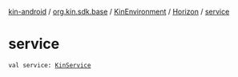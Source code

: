 [kin-android](../../../index.md) / [org.kin.sdk.base](../../index.md) / [KinEnvironment](../index.md) / [Horizon](index.md) / [service](./service.md)

# service

`val service: `[`KinService`](../../../org.kin.sdk.base.network.services/-kin-service/index.md)